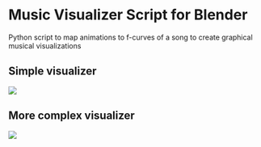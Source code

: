 # Music Visualizer Script for Blender
Python script to map animations to f-curves of a song to create graphical musical visualizations

## Simple visualizer
![](idc.gif)

## More complex visualizer
![](https://github.com/deepanshi17/AR/blob/master/dubstep.gif?raw=true)
